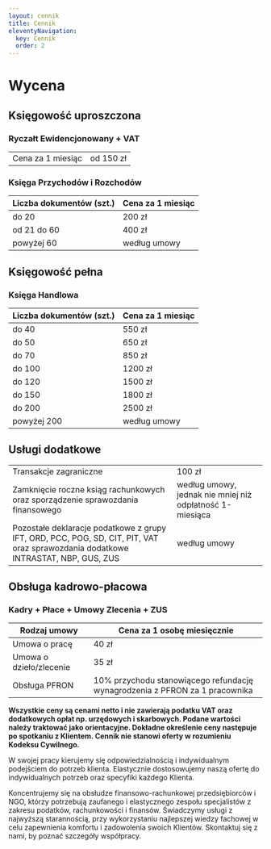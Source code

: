 ```yaml
---
layout: cennik
title: Cennik
eleventyNavigation:
  key: Cennik
  order: 2
---
```

# Wycena

## Księgowość uproszczona

### Ryczałt Ewidencjonowany + VAT

<table>
  <tbody>
    <tr>
      <td>Cena za 1 miesiąc</td>
      <td>od 150 zł</td>
    </tr>
  </tbody>
</table>

### Księga Przychodów i Rozchodów

<table>
  <thead>
    <tr>
      <th>Liczba dokumentów (szt.)</th>
      <th>Cena za 1 miesiąc</th>
    </tr>
  </thead>
  <tbody>
    <tr>
      <td>do 20</td>
      <td>200 zł</td>
    </tr>
    <tr>
      <td>od 21 do 60</td>
      <td>400 zł</td>
    </tr>
    <tr>
      <td>powyżej 60</td>
      <td>według umowy</td>
    </tr>
  </tbody>
</table>

## Księgowość pełna

### Księga Handlowa

<table>
  <thead>
    <tr>
      <th>Liczba dokumentów (szt.)</th>
      <th>Cena za 1 miesiąc</th>
    </tr>
  </thead>
  <tbody>
    <tr>
      <td>do 40</td>
      <td>550 zł</td>
    </tr>
    <tr>
      <td>do 50</td>
      <td>650 zł</td>
    </tr>
    <tr>
      <td>do 70</td>
      <td>850 zł</td>
    </tr>
    <tr>
      <td>do 100</td>
      <td>1200 zł</td>
    </tr>
    <tr>
      <td>do 120</td>
      <td>1500 zł</td>
    </tr>
    <tr>
      <td>do 150</td>
      <td>1800 zł</td>
    </tr>
    <tr>
      <td>do 200</td>
      <td>2500 zł</td>
    </tr>
    <tr>
      <td>powyżej 200</td>
      <td>według umowy</td>
    </tr>
  </tbody>
</table>

## Usługi dodatkowe

<table>
  <tr>
    <td>Transakcje zagraniczne</td>
    <td>100 zł</td>
  </tr>
  <tr>
    <td>Zamknięcie roczne ksiąg rachunkowych oraz sporządzenie sprawozdania finansowego</td>
    <td>według umowy, jednak nie mniej niż odpłatność 1-miesiąca</td>
  </tr>
  <tr>
    <td>Pozostałe deklaracje podatkowe z grupy IFT, ORD, PCC, POG, SD, CIT, PIT, VAT oraz sprawozdania dodatkowe INTRASTAT, NBP, GUS, ZUS</td>
    <td>według umowy</td>
  </tr>
</table>

## Obsługa kadrowo-płacowa

### Kadry + Płace + Umowy Zlecenia + ZUS

<table>
  <thead>
    <tr>
      <th>Rodzaj umowy</th>
      <th>Cena za 1 osobę miesięcznie</th>
    </tr>
  </thead>
  <tbody>
    <tr>
      <td>Umowa o pracę</td>
      <td>40 zł</td>
    </tr>
    <tr>
      <td>Umowa o dzieło/zlecenie</td>
      <td>35 zł</td>
    </tr>
    <tr>
      <td>Obsługa PFRON</td>
      <td>10% przychodu stanowiącego refundację wynagrodzenia z PFRON za 1 pracownika</td>
    </tr>
  </tbody>
</table>

**Wszystkie ceny są cenami netto i nie zawierają podatku VAT oraz dodatkowych opłat np. urzędowych i skarbowych. Podane wartości należy traktować jako orientacyjne. Dokładne określenie ceny następuje po spotkaniu z Klientem. Cennik nie stanowi oferty w rozumieniu Kodeksu Cywilnego.**

W swojej pracy kierujemy się odpowiedzialnością i indywidualnym podejściem do potrzeb klienta. Elastycznie dostosowujemy naszą ofertę do indywidualnych potrzeb oraz specyfiki każdego Klienta.

Koncentrujemy się na obsłudze finansowo-rachunkowej przedsiębiorców i NGO, którzy potrzebują zaufanego i elastycznego zespołu specjalistów z zakresu podatków, rachunkowości i finansów. Świadczymy usługi z najwyższą starannością, przy wykorzystaniu najlepszej wiedzy fachowej w celu zapewnienia komfortu i zadowolenia swoich Klientów. Skontaktuj się z nami, by poznać szczegóły współpracy.